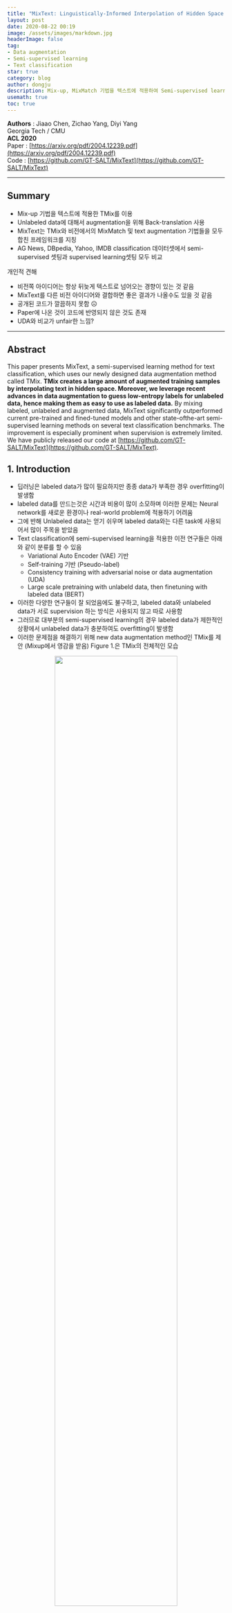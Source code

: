 ```yaml
---
title: "MixText: Linguistically-Informed Interpolation of Hidden Space for Semi-Supervised Text Classification"
layout: post
date: 2020-08-22 00:19
image: /assets/images/markdown.jpg
headerImage: false
tag:
- Data augmentation
- Semi-supervised learning
- Text classification
star: true
category: blog
author: dongju 
description: Mix-up, MixMatch 기법을 텍스트에 적용하여 Semi-supervised learning을 함.
usemath: true
toc: true
---
```



**Authors** : Jiaao Chen, Zichao Yang, Diyi Yang   
Georgia Tech / CMU  
**ACL 2020**  
Paper : [https://arxiv.org/pdf/2004.12239.pdf](https://arxiv.org/pdf/2004.12239.pdf)  
Code : [https://github.com/GT-SALT/MixText](https://github.com/GT-SALT/MixText)

---

## Summary

- Mix-up 기법을 텍스트에 적용한 TMix를 이용
- Unlabeled data에 대해서 augmentation을 위해 Back-translation 사용
- MixText는 TMix와 비전에서의 MixMatch 및 text augmentation 기법들을 모두 합친 프레임워크를 지칭
- AG News, DBpedia, Yahoo, IMDB classification 데이터셋에서 semi-supervised 셋팅과 supervised learning셋팅 모두 비교

개인적 견해

- 비전쪽 아이디어는 항상 뒤늦게 텍스트로 넘어오는 경향이 있는 것 같음
- MixText를 다른 비전 아이디어와 결합하면 좋은 결과가 나올수도 있을 것 같음
- 공개된 코드가 깔끔하지 못함 ☹️
- Paper에 나온 것이 코드에 반영되지 않은 것도 존재
- UDA와 비교가 unfair한 느낌?

---

## Abstract

This paper presents MixText, a semi-supervised learning method for text classification, which uses our newly designed data augmentation method called TMix. **TMix creates a large amount of augmented training samples by interpolating text in hidden space. Moreover, we leverage recent advances in data augmentation to guess low-entropy labels for unlabeled data, hence making them as easy to use as labeled data.** By mixing labeled, unlabeled and augmented data, MixText significantly outperformed current pre-trained and fined-tuned models and other state-ofthe-art semi-supervised learning methods on several text classification benchmarks. The improvement is especially prominent when supervision is extremely limited. We have publicly released our code at  [https://github.com/GT-SALT/MixText](https://github.com/GT-SALT/MixText).

## 1. Introduction

- 딥러닝은 labeled data가 많이 필요하지만 종종 data가 부족한 경우 overfitting이 발생함
- labeled data를 만드는것은 시간과 비용이 많이 소모하며 이러한 문제는 Neural network를 새로운 환경이나 real-world problem에 적용하기 어려움
- 그에 반해 Unlabeled data는 얻기 쉬우며 labeled data와는 다른 task에 사용되어서 많이 주목을 받았음
- Text classification에 semi-supervised learning을 적용한 이전 연구들은 아래와 같이 분류를 할 수 있음
    - Variational Auto Encoder (VAE) 기반
    - Self-training 기반 (Pseudo-label)
    - Consistency training with adversarial noise or data augmentation (UDA)
    - Large scale pretraining with unlabeld data, then finetuning with labeled data (BERT)
- 이러한 다양한 연구들이 잘 되었음에도 불구하고, labeled data와 unlabeled data가 서로 supervision 하는 방식은 사용되지 않고 따로 사용함
- 그러므로 대부분의 semi-supervised learning의 경우 labeled data가 제한적인 상황에서 unlabeled data가 충분하여도 overfitting이 발생함
- 이러한 문제점을 해결하기 위해 new data augmentation method인 TMix를 제안 (Mixup에서 영감을 받음) Figure 1.은 TMix의 전체적인 모습

<p align="center"><img src="{{site.url}}/{{site.post-assets}}/MixText%20Linguistically-Informed%20Interpolation%20of%20H%20d98463139cbc4528a231331a91f162c6\Untitled.png" width="75%" height="75%"> </p>


- TMix는 두개의 서로다른 text instances 를 model의 hidden space 상에서 interpolation을 하는 기법
- hidden space 상에서 합치게 될 경우 continuos 하므로 무한한 샘플을 만들수 있으며, 이로인해 overfitting이 해결 될 수 있음
- TMix를 바탕으로 Text classification을 위한 Semi-supervised learning method 인 MixText를 제안
- MixText에서는 labeled data와 Unlabeled data의 관계를 모델링하여 이전 연구의 한계를 극복
    - Unlabeled data에 대해 label guessing을 함
    - TMix를 사용하여 labeled data와 unlabeled data를 interpolation 함
- Unlabeled data를 활용하기 위해 back-translation 이후 self-target prediction, entorpy minimization, consistency regularization 을 사용함


## 2. Related Work

### 2.1. Pre-training and Fine-tuning Framework

: GPT, BERT 와 같은 PLM 모델에 대해 소개

### 2.2. Semi-Supervised Learning on Text Data

:  VAE, Adversarial training, Virtual Adversarial Training (VAT), Unsupervised Data Augmentation (UDA) 등을 소개

### 2.3. Interpolation-based Regularizers

: MixUp 기반의 방법들을 사용한 논문들 소개

### 2.4. Data Augmentations for Text

: 동의어 치환, 랜덤 삭제 등 EDA 또는 Back translation 등 다양한 Augmentation 기법 소개

## 3. TMix

- Mixup을 Text domain에서 사용 하는 방법 제안
- Mixup

<p align="center"><img src="{{site.url}}/{{site.post-assets}}/MixText%20Linguistically-Informed%20Interpolation%20of%20H%20d98463139cbc4528a231331a91f162c6\Untitled%201.png" width="100%" height="100%"> </p>
Reference : [https://hoya012.github.io/blog/Bag-of-Tricks-for-Image-Classification-with-Convolutional-Neural-Networks-Review/](https://hoya012.github.io/blog/Bag-of-Tricks-for-Image-Classification-with-Convolutional-Neural-Networks-Review/)

- 이러한 방법은 Discrete token을 가지는 Text에서 그대로 적용을 하지 못함
- 따라서 "interpolation in textual hidden space" 을 함
- 아래 Figure를 보면 직관적으로 이해가 가능함

<p align="center"><img src="{{site.url}}/{{site.post-assets}}/MixText%20Linguistically-Informed%20Interpolation%20of%20H%20d98463139cbc4528a231331a91f162c6\Untitled%202.png" width="75%" height="75%"> </p>

- 위의 Figure를 아래와 같은 식으로 정리 할 수 있음

    <p align="center"><img src="{{site.url}}/{{site.post-assets}}/MixText%20Linguistically-Informed%20Interpolation%20of%20H%20d98463139cbc4528a231331a91f162c6\Untitled%203.png" width="40%" height="40%"> </p>

- Interpolation 비율인 $$\lambda$$ 는 기존 MixUp 방식과 동일하게 설정하며, 여기서 $$\alpha$$는 hyper-parameter

<p align="center"><img src="{{site.url}}/{{site.post-assets}}/MixText%20Linguistically-Informed%20Interpolation%20of%20H%20d98463139cbc4528a231331a91f162c6\Untitled%204.png" width="25%" height="25%"> </p>

- 또한 여기서는 12-layer BERT-base 를 바탕으로 실험을 하였는데, 어느 layer에서 mixup을 할 것인지도 의사결정을 해야함
- “What does BERT learn about the structure of language” 논문에서 BERT는 각 layer마다 학습하는 것이 다르다고 함
- Syntactic and semantic information을 잘 포함하는 {7, 9, 12} layers set에서 랜덤으로 선택하여 사용
- Downstream task (text classification)에서의 Supervision loss는 다음과 같음

<p align="center"><img src="{{site.url}}/{{site.post-assets}}/MixText%20Linguistically-Informed%20Interpolation%20of%20H%20d98463139cbc4528a231331a91f162c6\Untitled%205.png" width="50%" height="50%"> </p>

## 4. Semi-supervised MixText

MixText는 Text semi-supervised learning framework 이고, TMix는 Data Augmentation 기법이므로 혼동하지 말아야함

Labeled data와 Unlabeled data를 모두 사용하여 classifier를 학습하도록 하는 것이 목적

이러한 학습에는 Unlabeled data에 대하여 label을 붙여주는 과정이 필요

해당 과정에서 Data augmentation, label guessing, entropy minimization 사용

전체 Flow는 다음과 같음

<p align="center"><img src="{{site.url}}/{{site.post-assets}}/MixText%20Linguistically-Informed%20Interpolation%20of%20H%20d98463139cbc4528a231331a91f162c6\Untitled%206.png" width="100%" height="100%"> </p>

### 4.1. Data Augmentation

- Back-translation 을 이용하여 Unlabeled data에 대해 서로 다른 intermediate language로 $$K$$개를 생성
- Back-translation 을 할 때 beam search 대신 temperature scaling을 하면서 random sampling을 하였음

### 4.1. Label Guessing

- Unlabeled data 와 Augmented data 에 Virtual label을 붙여주기 위해 Label Guessing 이라는 방법을 사용한다
- Original data와 augmented data에 대해서 predicted result를 weighted average

<p align="center"><img src="{{site.url}}/{{site.post-assets}}/MixText%20Linguistically-Informed%20Interpolation%20of%20H%20d98463139cbc4528a231331a91f162c6\Untitled%207.png" width="50%" height="50%"> </p>

- 그 후 Weighted average 한 값이 uniform 해지는 것을 방지하기 위해서 sharpening 을 함

<p align="center"><img src="{{site.url}}/{{site.post-assets}}/MixText%20Linguistically-Informed%20Interpolation%20of%20H%20d98463139cbc4528a231331a91f162c6\Untitled%208.png" width="25%" height="25%"> </p>

### 4.3. TMix on Labeled and Unlabeled Data

- 앞에서 만들어진 Unlabeled data with guessed label , Augmented data with guessed label 을 통해 TMix를 다음과 같은 방법으로 진행한다.
- Labeled data, unlabeled data, unlabeled augmentation data 를 모두 더해 super set $$X$$를 만들고 마찬가지로 label 도 더해서 super set $$Y$$를 생성
- 학습 과정에서 X, Y 에서 랜덤으로 두 데이터를 샘플링하여 TMix Loss를 얻을 수 있음

<p align="center"><img src="{{site.url}}/{{site.post-assets}}/MixText%20Linguistically-Informed%20Interpolation%20of%20H%20d98463139cbc4528a231331a91f162c6\Untitled%209.png" width="50%" height="50%"> </p>

- 이러한 TMix Loss는 두가지 방법으로 얻어질 수 있는데
    1. $$x$$ 가 Labeled data로 샘플링 되었을 때 Labeled data에 대해 Supervised loss
    2. $$x$$ 가 augmented data or unlabeled data로 샘플링 되었을 때 Augmented data와 Unlabeled data에 대해 Consistency loss

- 실제 코드 상으로는 랜덤 조합으로 학습하기 때문에 배치 내에서 분할하여 각 loss를 구해서 합한다

### 4.2. Entropy Minimization

- Unlabeled data에 대하여 model이 label guessing을 잘하도록 prediction probability on unlabeled data 의 entropy를 minimize 하도록 self-training loss를 추가함

<p align="center"><img src="{{site.url}}/{{site.post-assets}}/MixText%20Linguistically-Informed%20Interpolation%20of%20H%20d98463139cbc4528a231331a91f162c6\Untitled%2010.png" width="50%" height="50%"> </p>

- 해당 Loss도 실제 코드상에서는 사용이 안되는 것 같음

- 최종적으로 MixText Loss는 다음과 같음

<p align="center"><img src="{{site.url}}/{{site.post-assets}}/MixText%20Linguistically-Informed%20Interpolation%20of%20H%20d98463139cbc4528a231331a91f162c6\Untitled%2011.png" width="50%" height="50%"> </p>

## 5. Experiments

### 5.1. Dataset and Pre-processing

- Dataset : AG News, DBPedia, Yahoo! Answer, IMDB

<p align="center"><img src="{{site.url}}/{{site.post-assets}}/MixText%20Linguistically-Informed%20Interpolation%20of%20H%20d98463139cbc4528a231331a91f162c6\Untitled%2012.png" width="100%" height="100%"> </p>

### 5.2. Baselines

- VAMPIRE (VAriational Methods for Pretraining In Resource limited Environments)
- BERT (BERT: Pre-training of deep bidirectional transformers for language understanding)
- UDA (Unsupervised data augmentation for consistency training)

### 5.3. Model Settings

> We used BERT-based-uncased tokenizer to tokenize the text, bert-based-uncased model as our text encoder, and used average pooling over the output of the encoder, a two-layer MLP with a 128 hidden size and tanh as its activation function to predict the labels. The max sentence length is set as 256. We remained the first 256 tokens for sentences that exceed the limit. The learning rate is 1e-5 for BERT encoder, 1e-3 for MLP. For α in the beta distribution, generally, when labeled data is fewer than 100 per class, α is set as 2 or 16, as larger α is more likely to generate λ around 0.5, thus creating “newer” data as data augmentations; when labeled data is more than 200 per class, α is set to 0.2 or 0.4, as smaller α is more likely to generate λ around 0.1, thus creating “similar” data as adding noise regularization. For TMix, we only utilize the labeled dataset as the settings in Bert baseline, and set the batch size as 8. In MixText, we utilize both labeled data and unlabeled data for training using the same settings as in UDA. We set K = 2, i.e., for each unlabeled data we perform two augmentations, specifically German and Russian. The batch size is 4 for labeled data and 8 for unlabeled data. 0.5 is used as a starting point to tune temperature T. In our experiments, we set 0.3 for AG News, 0.5 for DBpedia and Yahoo! Answer, and 1 for IMDB.

### 5.4. Results

- Performance comparison with baselines
    - MixText가 가장 좋다고 한다... 무려 모든 데이터셋에 대해서.
<p align="center"><img src="{{site.url}}/{{site.post-assets}}/MixText%20Linguistically-Informed%20Interpolation%20of%20H%20d98463139cbc4528a231331a91f162c6\Untitled%2018.png" width="100%" height="100%"> </p>

- Varying the Number of Labeled Data

<p align="center"><img src="{{site.url}}/{{site.post-assets}}/MixText%20Linguistically-Informed%20Interpolation%20of%20H%20d98463139cbc4528a231331a91f162c6\Untitled%2013.png" width="100%" height="100%"> </p>

- Varying the Number of Unlabeled Data
    - unlabeled data를 늘리면 성능도 향상
<p align="center"><img src="{{site.url}}/{{site.post-assets}}/MixText%20Linguistically-Informed%20Interpolation%20of%20H%20d98463139cbc4528a231331a91f162c6\Untitled%2014.png" width="75%" height="75%"> </p>

- Loss on Development Set
    - 비교적 다른 방법들 보다 Development Set 에서의 overfitting이 적다고 주장
<p align="center"><img src="{{site.url}}/{{site.post-assets}}/MixText%20Linguistically-Informed%20Interpolation%20of%20H%20d98463139cbc4528a231331a91f162c6\Untitled%2015.png" width="75%" height="75%"> </p>

### 5.5. Ablation Studies

- Different Mix Layer Set in TMix
    - 실험 결과 syntactic과 semantic 정보를 많이 포함하는 쪽에서 성능이 잘나옴
<p align="center"><img src="{{site.url}}/{{site.post-assets}}/MixText%20Linguistically-Informed%20Interpolation%20of%20H%20d98463139cbc4528a231331a91f162c6\Untitled%2016.png" width="75%" height="75%"> </p>

- Remove Different Parts from MixText
    - 당연하게 unlabeled data 가 가장 영향력이 크다.
    - weighted average 는 생각보다 영향력이 적음.
<p align="center"><img src="{{site.url}}/{{site.post-assets}}/MixText%20Linguistically-Informed%20Interpolation%20of%20H%20d98463139cbc4528a231331a91f162c6\Untitled%2017.png" width="75%" height="75%"> </p>



## 6. Conclusion

> To alleviate the dependencies of supervised models on labeled data, this work presented a simple but effective semi-supervised learning method, MixText, for text classification, in which we also introduced TMix, an interpolation-based augmentation and regularization technique. Through experiments on four benchmark text classification datasets, we demonstrated the effectiveness of our proposed TMix technique and the Mixup model, which have better testing accuracy and more stable loss trend, compared with current pre-training and fine-tuning models and other state-of-the-art semi-supervised learning methods. For future direction, we plan to explore the effectiveness of MixText in other NLP tasks such as sequential labeling tasks and other real-world scenarios with limited labeled data.
